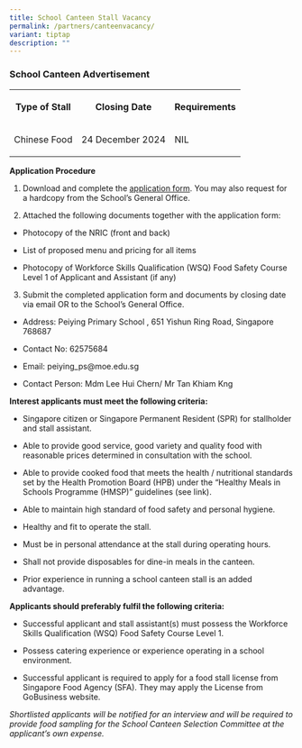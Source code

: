 ```yaml
---
title: School Canteen Stall Vacancy
permalink: /partners/canteenvacancy/
variant: tiptap
description: ""
---
```

<h3>School Canteen Advertisement</h3>
<table style="minWidth: 75px">
<colgroup>
<col>
<col>
<col>
</colgroup>
<tbody>
<tr>
<th rowspan="1" colspan="1">
<p>Type of Stall</p>
</th>
<th rowspan="1" colspan="1">
<p>Closing Date</p>
</th>
<th rowspan="1" colspan="1">
<p>Requirements</p>
</th>
</tr>
<tr>
<td rowspan="1" colspan="1">
<p>Chinese Food</p>
</td>
<td rowspan="1" colspan="1">
<p>24 December 2024</p>
</td>
<td rowspan="1" colspan="1">
<p>NIL</p>
</td>
</tr>
</tbody>
</table>
<p><strong>Application Procedure</strong>
</p>
<ol data-tight="true" class="tight">
<li>
<p>Download and complete the <a href="https://www.sengkangpri.moe.edu.sg/files/application%20for%20canteen%20stall%20in%20existing%20school.pdf" rel="noopener noreferrer nofollow" target="_blank">application form</a>.
You may also request for a hardcopy from the School’s General Office.</p>
</li>
<li>
<p>Attached the following documents together with the application form:</p>
</li>
</ol>
<ul data-tight="true" class="tight">
<li>
<p>Photocopy of the NRIC (front and back)</p>
</li>
<li>
<p>List of proposed menu and pricing for all items</p>
</li>
<li>
<p>Photocopy of Workforce Skills Qualification (WSQ) Food Safety Course Level
1 of Applicant and Assistant (if any)</p>
</li>
</ul>
<ol start="3" data-tight="true" class="tight">
<li>
<p>Submit the completed application form and documents by closing date via
email OR to the School’s General Office.</p>
</li>
</ol>
<ul data-tight="true" class="tight">
<li>
<p>Address: Peiying Primary School , 651 Yishun Ring Road, Singapore 768687</p>
</li>
<li>
<p>Contact No: 62575684</p>
</li>
<li>
<p>Email: peiying_ps@moe.edu.sg</p>
</li>
<li>
<p>Contact Person: Mdm Lee Hui Chern/ Mr Tan Khiam Kng</p>
</li>
</ul>
<p><strong>Interest applicants must meet the following criteria:</strong>
</p>
<ul data-tight="true" class="tight">
<li>
<p>Singapore citizen or Singapore Permanent Resident (SPR) for stallholder
and stall assistant.</p>
</li>
<li>
<p>Able to provide good service, good variety and quality food with reasonable
prices determined in consultation with the school.</p>
</li>
<li>
<p>Able to provide cooked food that meets the health / nutritional standards
set by the Health Promotion Board (HPB) under the “Healthy Meals in Schools
Programme (HMSP)” guidelines (see link).</p>
</li>
<li>
<p>Able to maintain high standard of food safety and personal hygiene.</p>
</li>
<li>
<p>Healthy and fit to operate the stall.</p>
</li>
<li>
<p>Must be in personal attendance at the stall during operating hours.</p>
</li>
<li>
<p>Shall not provide disposables for dine-in meals in the canteen.</p>
</li>
<li>
<p>Prior experience in running a school canteen stall is an added advantage.</p>
</li>
</ul>
<p><strong>Applicants should preferably fulfil the following criteria:</strong>
</p>
<ul data-tight="true" class="tight">
<li>
<p>Successful applicant and stall assistant(s) must possess the Workforce
Skills Qualification (WSQ) Food Safety Course Level 1.</p>
</li>
<li>
<p>Possess catering experience or experience operating in a school environment.</p>
</li>
<li>
<p>Successful applicant is required to apply for a food stall license from
Singapore Food Agency (SFA). They may apply the License from GoBusiness
website.</p>
</li>
</ul>
<p><em>Shortlisted applicants will be notified for an interview and will be required to provide food sampling for the School Canteen Selection Committee at the applicant’s own expense.</em>
</p>